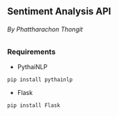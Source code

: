 ## Sentiment Analysis API
###### By Phattharachon Thongit

### Requirements

* PythaiNLP
```
pip install pythainlp
```
* Flask
```
pip install Flask
```